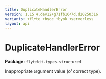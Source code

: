 ```yaml
---
title: DuplicateHandlerError
version: 1.15.4.dev12+g71fb1647d.d20250316
variants: +flyte +byoc +byok +serverless
layout: api
---
```


# DuplicateHandlerError

**Package:** `flytekit.types.structured`

Inappropriate argument value (of correct type).


